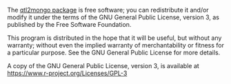 The [qtl2mongo package](https://github.com/kbroman/qtl2mongo) is
free software; you can redistribute it and/or modify it under the
terms of the GNU General Public License, version 3, as published by
the Free Software Foundation.

This program is distributed in the hope that it will be useful, but
without any warranty; without even the implied warranty of
merchantability or fitness for a particular purpose.  See the GNU
General Public License for more details.

A copy of the GNU General Public License, version 3, is available at
<https://www.r-project.org/Licenses/GPL-3>
